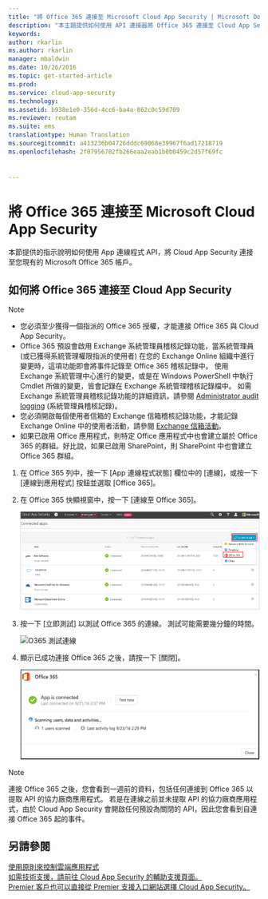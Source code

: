 ```yaml
---
title: "將 Office 365 連接至 Microsoft Cloud App Security | Microsoft Docs"
description: "本主題提供如何使用 API 連接器將 Office 365 連接至 Cloud App Security 的資訊。"
keywords: 
author: rkarlin
ms.author: rkarlin
manager: mbaldwin
ms.date: 10/26/2016
ms.topic: get-started-article
ms.prod: 
ms.service: cloud-app-security
ms.technology: 
ms.assetid: b938e1e0-356d-4cc6-ba4a-862c0c59d709
ms.reviewer: reutam
ms.suite: ems
translationtype: Human Translation
ms.sourcegitcommit: a413236b04726dddc69068e39967f6ad17218719
ms.openlocfilehash: 2f07956782fb266eaa2eab1b0b0459c2d57f69fc


---
```


# <a name="connect-office-365-to-microsoft-cloud-app-security"></a>將 Office 365 連接至 Microsoft Cloud App Security
本節提供的指示說明如何使用 App 連線程式 API，將 Cloud App Security 連接至您現有的 Microsoft Office 365 帳戶。  
  
  

## <a name="how-to-connect-office-365-to-cloud-app-security"></a>如何將 Office 365 連接至 Cloud App Security  
  
> [!NOTE]
>- 您必須至少獲得一個指派的 Office 365 授權，才能連接 Office 365 與 Cloud App Security。
>-  Office 365 預設會啟用 Exchange 系統管理員稽核記錄功能，當系統管理員 (或已獲得系統管理權限指派的使用者) 在您的 Exchange Online 組織中進行變更時，這項功能即會將事件記錄至 Office 365 稽核記錄中。 使用 Exchange 系統管理中心進行的變更，或是在 Windows PowerShell 中執行 Cmdlet 所做的變更，皆會記錄在 Exchange 系統管理稽核記錄檔中。 如需 Exchange 系統管理員稽核記錄功能的詳細資訊，請參閱 [Administrator audit logging](http://go.microsoft.com/fwlink/p/?LinkID=619225) (系統管理員稽核記錄)。
>- 您必須開啟每個使用者信箱的 Exchange 信箱稽核記錄功能，才能記錄 Exchange Online 中的使用者活動，請參閱 [Exchange 信箱活動](https://support.office.com/article/Search-the-audit-log-in-the-Office-365-Security-Compliance-Center-0d4d0f35-390b-4518-800e-0c7ec95e946c)。
>- 如果已啟用 Office 應用程式，則特定 Office 應用程式中也會建立屬於 Office 365 的群組。好比說，如果已啟用 SharePoint，則 SharePoint 中也會建立 Office 365 群組。
 
1.  在 Office 365 列中，按一下 [App 連線程式狀態] 欄位中的 [連線]，或按一下 [連線到應用程式] 按鈕並選取 [Office 365]。  

2.  在 Office 365 快顯視窗中，按一下 [連線至 Office 365]。

      ![連接 0365](./media/connect-0365.png) 
 
3.  按一下 [立即測試] 以測試 Office 365 的連線。 測試可能需要幾分鐘的時間。
  
    ![O365 測試連線](./media/o365-test-connection.png) 
 
4.   顯示已成功連接 Office 365 之後，請按一下 [關閉]。
  
     ![O365 已連接](./media/o365-connected.png) 

> [!NOTE] 
> 連接 Office 365 之後，您會看到一週前的資料，包括任何連接到 Office 365 以提取 API 的協力廠商應用程式。 若是在連線之前並未提取 API 的協力廠商應用程式，由於 Cloud App Security 會開啟任何預設為關閉的 API，因此您會看到自連接 Office 365 起的事件。

## <a name="see-also"></a>另請參閱  
[使用原則來控制雲端應用程式](control-cloud-apps-with-policies.md)   
[如需技術支援，請前往 Cloud App Security 的輔助支援頁面。](http://support.microsoft.com/oas/default.aspx?prid=16031)   
[Premier 客戶也可以直接從 Premier 支援入口網站選擇 Cloud App Security。](https://premier.microsoft.com/)  
  
  


<!--HONumber=Oct16_HO5-->



